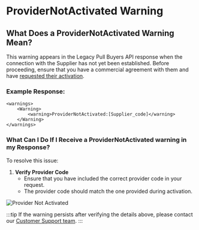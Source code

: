 ﻿---
sidebar_position: 18
---

# ProviderNotActivated Warning

## What Does a ProviderNotActivated Warning Mean?
This warning appears in the Legacy Pull Buyers API response when the connection with the Supplier has not yet been established. Before proceeding, ensure that you have a commercial agreement with them and have [requested their activation](/kb/connections/my-connections/guick-guide-to-auto-activations).

### Example Response:
```
<warnings>
    <Warning>
        <warning>ProviderNotActivated:[Supplier_code]</warning>
    </Warning>
</warnings>
```

### What Can I Do If I Receive a ProviderNotActivated warning in my Response?
To resolve this issue:
1. **Verify Provider Code**
   - Ensure that you have included the correct provider code in your request.
   - The provider code should match the one provided during activation.

![Provider Not Activated](https://storage.travelgate.com/kbase/provided_not_actived.jpg)

:::tip
If the warning persists after verifying the details above, please contact our [Customer Support team](https://app.travelgate.com/support).
:::
